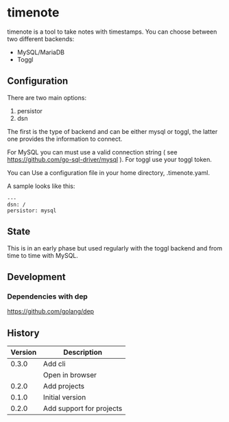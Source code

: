 # timenote

timenote is a tool to take notes with timestamps. You can choose between two different backends:

* MySQL/MariaDB
* Toggl

## Configuration

There are two main options:

1. persistor
2. dsn

The first is the type of backend and can be either mysql or toggl, the latter one provides the information to connect.

For MySQL you can must use a valid connection string ( see https://github.com/go-sql-driver/mysql ). For toggl use your toggl token.

You can Use a configuration file in your home directory, .timenote.yaml.

A sample looks like this:

    ---
    dsn: /
    persistor: mysql

## State

This is in an early phase but used regularly with the toggl backend and from time to time with MySQL.

## Development

### Dependencies with dep

https://github.com/golang/dep

## History

|Version|Description|
|---|---|
|0.3.0|Add cli|
||Open in browser|
|0.2.0|Add projects|
|0.1.0|Initial version|
|0.2.0|Add support for projects|